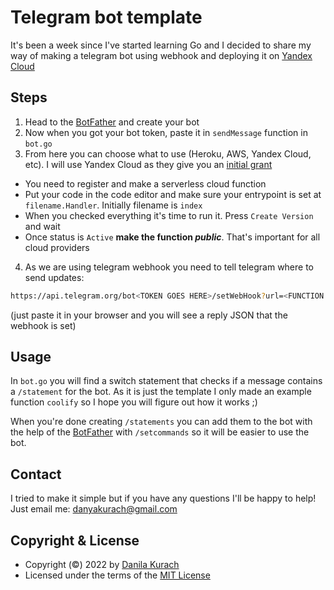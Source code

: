 # Telegram bot template
It's been a week since I've started learning Go and I decided to share my way of making a telegram bot using webhook and deploying it on [Yandex Cloud](https://cloud.yandex.com/en-ru/)

## Steps
1. Head to the [BotFather](https://telegram.me/BotFather) and create your bot
2. Now when you got your bot token, paste it in `sendMessage` function in `bot.go`
3. From here you can choose what to use (Heroku, AWS, Yandex Cloud, etc). I will use Yandex Cloud as they give you an [initial grant](https://cloud.yandex.com/en-ru/docs/getting-started/usage-grant)
  - You need to register and make a serverless cloud function
  - Put your code in the code editor and make sure your entrypoint is set at `filename.Handler`. Initially filename is `index`
  - When you checked everything it's time to run it. Press `Create Version` and wait
  - Once status is `Active` **make the function _public_**. That's important for all cloud providers
4. As we are using telegram webhook you need to tell telegram where to send updates:
  ```sh 
  https://api.telegram.org/bot<TOKEN GOES HERE>/setWebHook?url=<FUNCTION LINK GOES HERE>
  ```
  (just paste it in your browser and you will see a reply JSON that the webhook is set)
  
## Usage
In `bot.go` you will find a switch statement that checks if a message contains a `/statement` for the bot. As it is just the template I only made an example function `coolify` so I hope you will figure out how it works ;)

When you're done creating `/statements` you can add them to the bot with the help of the [BotFather](https://telegram.me/BotFather) with `/setcommands` so it will be easier to use the bot.

## Contact
I tried to make it simple but if you have any questions I'll be happy to help! Just email me: danyakurach@gmail.com
  
## Copyright & License
- Copyright (©) 2022 by [Danila Kurach](https://github.com/dupreehkuda)
- Licensed under the terms of the [MIT License](./LICENSE)
